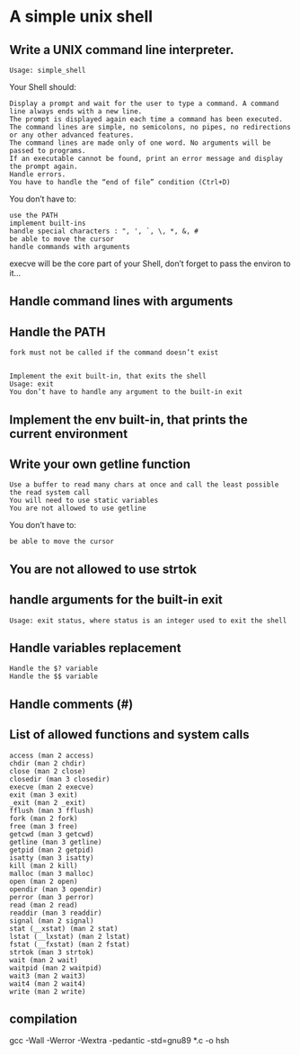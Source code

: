 # A simple unix shell

## Write a UNIX command line interpreter.

    Usage: simple_shell

Your Shell should:

    Display a prompt and wait for the user to type a command. A command line always ends with a new line.
    The prompt is displayed again each time a command has been executed.
    The command lines are simple, no semicolons, no pipes, no redirections or any other advanced features.
    The command lines are made only of one word. No arguments will be passed to programs.
    If an executable cannot be found, print an error message and display the prompt again.
    Handle errors.
    You have to handle the “end of file” condition (Ctrl+D)

You don’t have to:

    use the PATH
    implement built-ins
    handle special characters : ", ', `, \, *, &, #
    be able to move the cursor
    handle commands with arguments

execve will be the core part of your Shell, don’t forget to pass the environ to it…

## Handle command lines with arguments


##    Handle the PATH
    fork must not be called if the command doesn’t exist


    Implement the exit built-in, that exits the shell
    Usage: exit
    You don’t have to handle any argument to the built-in exit

## Implement the env built-in, that prints the current environment


##    Write your own getline function
    Use a buffer to read many chars at once and call the least possible the read system call
    You will need to use static variables
    You are not allowed to use getline

You don’t have to:

    be able to move the cursor

## You are not allowed to use strtok

##  handle arguments for the built-in exit
    Usage: exit status, where status is an integer used to exit the shell

##  Handle variables replacement
    Handle the $? variable
    Handle the $$ variable

## Handle comments (#)

## List of allowed functions and system calls

    access (man 2 access)
    chdir (man 2 chdir)
    close (man 2 close)
    closedir (man 3 closedir)
    execve (man 2 execve)
    exit (man 3 exit)
    _exit (man 2 _exit)
    fflush (man 3 fflush)
    fork (man 2 fork)
    free (man 3 free)
    getcwd (man 3 getcwd)
    getline (man 3 getline)
    getpid (man 2 getpid)
    isatty (man 3 isatty)
    kill (man 2 kill)
    malloc (man 3 malloc)
    open (man 2 open)
    opendir (man 3 opendir)
    perror (man 3 perror)
    read (man 2 read)
    readdir (man 3 readdir)
    signal (man 2 signal)
    stat (__xstat) (man 2 stat)
    lstat (__lxstat) (man 2 lstat)
    fstat (__fxstat) (man 2 fstat)
    strtok (man 3 strtok)
    wait (man 2 wait)
    waitpid (man 2 waitpid)
    wait3 (man 2 wait3)
    wait4 (man 2 wait4)
    write (man 2 write)
## compilation
gcc -Wall -Werror -Wextra -pedantic -std=gnu89 *.c -o hsh


